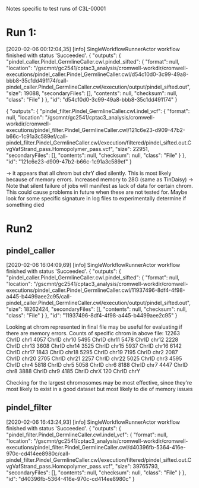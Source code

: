 Notes specific to test runs of C3L-00001

# Run 1:
[2020-02-06 00:12:04,35] [info] SingleWorkflowRunnerActor workflow finished with status 'Succeeded'.
{
  "outputs": {
    "pindel_caller.Pindel_GermlineCaller.cwl.pindel_sifted": {
      "format": null,
      "location": "/gscmnt/gc2541/cptac3_analysis/cromwell-workdir/cromwell-executions/pindel_caller.Pindel_GermlineCaller.cwl/d54c10d0-3c99-49a8-bbb8-35c1dd491174/call-pindel_caller.Pindel_GermlineCaller.cwl/execution/output/pindel_sifted.out",
      "size": 19088,
      "secondaryFiles": [],
      "contents": null,
      "checksum": null,
      "class": "File"
    }
  },
  "id": "d54c10d0-3c99-49a8-bbb8-35c1dd491174"
}

{
  "outputs": {
    "pindel_filter.Pindel_GermlineCaller.cwl.indel_vcf": {
      "format": null,
      "location": "/gscmnt/gc2541/cptac3_analysis/cromwell-workdir/cromwell-executions/pindel_filter.Pindel_GermlineCaller.cwl/121c6e23-d909-47b2-b66c-1c91a3c589ef/call-pindel_filter.Pindel_GermlineCaller.cwl/execution/filtered/pindel_sifted.out.CvgVafStrand_pass.Homopolymer_pass.vcf",
      "size": 22951,
      "secondaryFiles": [],
      "contents": null,
      "checksum": null,
      "class": "File"
    }
  },
  "id": "121c6e23-d909-47b2-b66c-1c91a3c589ef"
}

-> it appears that all chrom but chrY died silently.  This is most likely because of memory errors.  Increased memory to 28G (same as TinDaisy)
-> Note that silent failure of jobs will manifest as lack of data for certain chrom.  This could cause problems in future when these
are not tested for.  Maybe look for some specific signature in log files to experimentally determine if something died


# Run2

## pindel_caller

[2020-02-06 16:04:09,69] [info] SingleWorkflowRunnerActor workflow finished with status 'Succeeded'.
{
  "outputs": {
    "pindel_caller.Pindel_GermlineCaller.cwl.pindel_sifted": {
      "format": null,
      "location": "/gscmnt/gc2541/cptac3_analysis/cromwell-workdir/cromwell-executions/pindel_caller.Pindel_GermlineCaller.cwl/11937496-8df4-4f98-a445-b4499aee2c95/call-pindel_caller.Pindel_GermlineCaller.cwl/execution/output/pindel_sifted.out",
      "size": 18262424,
      "secondaryFiles": [],
      "contents": null,
      "checksum": null,
      "class": "File"
    }
  },
  "id": "11937496-8df4-4f98-a445-b4499aee2c95"
}

Looking at chrom represented in final file may be useful for evaluating if there are memory errors.  Counts of specific chrom in above file:
  12263 ChrID chr1
   4057 ChrID chr10
   5495 ChrID chr11
   5478 ChrID chr12
   2228 ChrID chr13
   3608 ChrID chr14
   3525 ChrID chr15
   5937 ChrID chr16
   6142 ChrID chr17
   1843 ChrID chr18
   5295 ChrID chr19
   7195 ChrID chr2
   2087 ChrID chr20
   2705 ChrID chr21
   2257 ChrID chr22
   5025 ChrID chr3
   4595 ChrID chr4
   5818 ChrID chr5
   5058 ChrID chr6
   8188 ChrID chr7
   4447 ChrID chr8
   3888 ChrID chr9
   4185 ChrID chrX
    120 ChrID chrY

Checking for the largest chromosomes may be most effective, since they're most likely to exist in a good dataset but most likely to die of memory issues

## pindel_filter
[2020-02-06 16:43:24,93] [info] SingleWorkflowRunnerActor workflow finished with status 'Succeeded'.
{
  "outputs": {
    "pindel_filter.Pindel_GermlineCaller.cwl.indel_vcf": {
      "format": null,
      "location": "/gscmnt/gc2541/cptac3_analysis/cromwell-workdir/cromwell-executions/pindel_filter.Pindel_GermlineCaller.cwl/d40396fb-5364-416e-970c-cd414ee8980c/call-pindel_filter.Pindel_GermlineCaller.cwl/execution/filtered/pindel_sifted.out.CvgVafStrand_pass.Homopolymer_pass.vcf",
      "size": 39765793,
      "secondaryFiles": [],
      "contents": null,
      "checksum": null,
      "class": "File"
    }
  },
  "id": "d40396fb-5364-416e-970c-cd414ee8980c"
}
